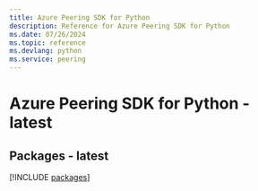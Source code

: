 ```yaml
---
title: Azure Peering SDK for Python
description: Reference for Azure Peering SDK for Python
ms.date: 07/26/2024
ms.topic: reference
ms.devlang: python
ms.service: peering
---
```

# Azure Peering SDK for Python - latest
## Packages - latest
[!INCLUDE [packages](peering-index.md)]